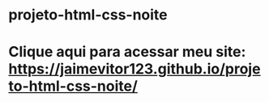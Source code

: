 # projeto-html-css-noite
# Clique aqui para acessar meu site: https://jaimevitor123.github.io/projeto-html-css-noite/
 
